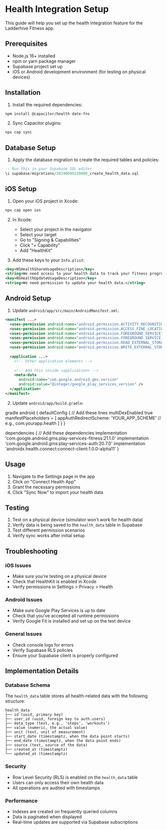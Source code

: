 # Health Integration Setup

This guide will help you set up the health integration feature for the Ladderhive Fitness app.

## Prerequisites

- Node.js 16+ installed
- npm or yarn package manager
- Supabase project set up
- iOS or Android development environment (for testing on physical devices)

## Installation

1. Install the required dependencies:

```bash
npm install @capacitor/health date-fns
```

2. Sync Capacitor plugins:

```bash
npx cap sync
```

## Database Setup

1. Apply the database migration to create the required tables and policies:

```sql
-- Run this in your Supabase SQL editor
\i supabase/migrations/20240609220000_create_health_data.sql
```

## iOS Setup

1. Open your iOS project in Xcode:

```bash
npx cap open ios
```

2. In Xcode:
   - Select your project in the navigator
   - Select your target
   - Go to "Signing & Capabilities"
   - Click "+ Capability"
   - Add "HealthKit"

3. Add these keys to your `Info.plist`:

```xml
<key>NSHealthShareUsageDescription</key>
<string>We need access to your health data to track your fitness progress.</string>
<key>NSHealthUpdateUsageDescription</key>
<string>We need permission to update your health data.</string>
```

## Android Setup

1. Update `android/app/src/main/AndroidManifest.xml`:

```xml
<manifest ...>
  <uses-permission android:name="android.permission.ACTIVITY_RECOGNITION" />
  <uses-permission android:name="android.permission.ACCESS_FINE_LOCATION" />
  <uses-permission android:name="android.permission.FOREGROUND_SERVICE" />
  <uses-permission android:name="android.permission.FOREGROUND_SERVICE_HEALTH" />
  <uses-permission android:name="android.permission.READ_EXTERNAL_STORAGE" />
  <uses-permission android:name="android.permission.WRITE_EXTERNAL_STORAGE" />
  
  <application ...>
    <!-- Other application elements -->
    
    <!-- Add this inside <application> -->
    <meta-data
      android:name="com.google.android.gms.version"
      android:value="@integer/google_play_services_version" />
  </application>
</manifest>
```

2. Update `android/app/build.gradle`:

gradle
android {
  defaultConfig {
    // Add these lines
    multiDexEnabled true
    manifestPlaceholders = [
      appAuthRedirectScheme: 'YOUR_APP_SCHEME' // e.g., com.yourapp.health
    ]
  }
}

dependencies {
  // Add these dependencies
  implementation 'com.google.android.gms:play-services-fitness:21.1.0'
  implementation 'com.google.android.gms:play-services-auth:20.7.0'
  implementation 'androidx.health.connect:connect-client:1.0.0-alpha11'
}


## Usage

1. Navigate to the Settings page in the app
2. Click on "Connect Health App"
3. Grant the necessary permissions
4. Click "Sync Now" to import your health data

## Testing

1. Test on a physical device (simulator won't work for health data)
2. Verify data is being saved to the `health_data` table in Supabase
3. Test different permission scenarios
4. Verify sync works after initial setup

## Troubleshooting

### iOS Issues
- Make sure you're testing on a physical device
- Check that HealthKit is enabled in Xcode
- Verify permissions in Settings > Privacy > Health

### Android Issues
- Make sure Google Play Services is up to date
- Check that you've accepted all runtime permissions
- Verify Google Fit is installed and set up on the test device

### General Issues
- Check console logs for errors
- Verify Supabase RLS policies
- Ensure your Supabase client is properly configured

## Implementation Details

### Database Schema

The `health_data` table stores all health-related data with the following structure:

```
health_data
├── id (uuid, primary key)
├── user_id (uuid, foreign key to auth.users)
├── data_type (text, e.g., 'steps', 'workouts')
├── value (numeric, the actual value)
├── unit (text, unit of measurement)
├── start_date (timestamptz, when the data point starts)
├── end_date (timestamptz, when the data point ends)
├── source (text, source of the data)
├── created_at (timestamptz)
└── updated_at (timestamptz)
```

### Security

- Row Level Security (RLS) is enabled on the `health_data` table
- Users can only access their own health data
- All operations are audited with timestamps

### Performance

- Indexes are created on frequently queried columns
- Data is paginated when displayed
- Real-time updates are supported via Supabase subscriptions
